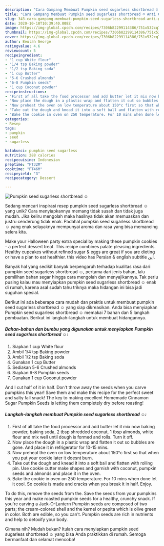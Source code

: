 ```yaml
---
description: "Cara Gampang Membuat Pumpkin seed sugarless shortbread ☺ Anti Gagal"
title: "Cara Gampang Membuat Pumpkin seed sugarless shortbread ☺ Anti Gagal"
slug: 343-cara-gampang-membuat-pumpkin-seed-sugarless-shortbread-anti-gagal
date: 2020-10-10T10:39:40.008Z
image: https://img-global.cpcdn.com/recipes/7306b82299114386/751x532cq70/pumpkin-seed-sugarless-shortbread-☺-recipe-main-photo.jpg
thumbnail: https://img-global.cpcdn.com/recipes/7306b82299114386/751x532cq70/pumpkin-seed-sugarless-shortbread-☺-recipe-main-photo.jpg
cover: https://img-global.cpcdn.com/recipes/7306b82299114386/751x532cq70/pumpkin-seed-sugarless-shortbread-☺-recipe-main-photo.jpg
author: Beulah George
ratingvalue: 4.6
reviewcount: 5
recipeingredient:
- "1 cup White flour"
- "1/4 tsp Baking powder"
- "1/2 tsp Baking soda"
- "1 cup Butter"
- "5-6 Crushed almonds"
- "6-8 Pumpkin seeds"
- "1 cup Coconut powder"
recipeinstructions:
- "First of all take the food processor and add butter let it mix now baking powder, baking soda, 2 tbsp shredded coconut, 1 tbsp almonds, white flour and mix well until dough is formed and rolls. Turn it off."
- "Now place the dough in a plastic wrap and flatten it out so bubbles are gone. And place it in refrigerator for 10-15 mins."
- "Now preheat the oven on low temperature about 150°c first so that when you put your cookie later it doesnt burn."
- "Take out the dough and knead it into a soft ball and flatten with rolling pin. Use cookie cutter make shapes and garnish with coconut, pumpkin seeds and almonds and place it in the oven."
- "Bake the cookie in oven on 250 temperature. For 10 mins when done let it cool. So cookie is made and cracks when you break it in half. Enjoy."
categories:
- Resep
tags:
- pumpkin
- seed
- sugarless

katakunci: pumpkin seed sugarless 
nutrition: 288 calories
recipecuisine: Indonesian
preptime: "PT32M"
cooktime: "PT46M"
recipeyield: "3"
recipecategory: Dessert

---
```



![Pumpkin seed sugarless shortbread ☺](https://img-global.cpcdn.com/recipes/7306b82299114386/751x532cq70/pumpkin-seed-sugarless-shortbread-☺-recipe-main-photo.jpg)

Sedang mencari inspirasi resep pumpkin seed sugarless shortbread ☺ yang unik? Cara menyiapkannya memang tidak susah dan tidak juga mudah. Jika keliru mengolah maka hasilnya tidak akan memuaskan dan justru cenderung tidak enak. Padahal pumpkin seed sugarless shortbread ☺ yang enak selayaknya mempunyai aroma dan rasa yang bisa memancing selera kita.

Make your Halloween party extra special by making these pumpkin cookies - a perfect dessert treat. This recipe combines palate pleasing ingredients. Healthy cupcakes without refined sugar &amp; eggs are great if you are dieting or have a plan to eat healthier. this video has Persian &amp; english subtitle این.

Banyak hal yang sedikit banyak berpengaruh terhadap kualitas rasa dari pumpkin seed sugarless shortbread ☺, pertama dari jenis bahan, lalu pemilihan bahan segar hingga cara mengolah dan menyajikannya. Tak perlu pusing kalau mau menyiapkan pumpkin seed sugarless shortbread ☺ enak di rumah, karena asal sudah tahu triknya maka hidangan ini bisa jadi suguhan spesial.


Berikut ini ada beberapa cara mudah dan praktis untuk membuat pumpkin seed sugarless shortbread ☺ yang siap dikreasikan. Anda bisa menyiapkan Pumpkin seed sugarless shortbread ☺ memakai 7 bahan dan 5 langkah pembuatan. Berikut ini langkah-langkah untuk membuat hidangannya.

<!--inarticleads1-->

##### Bahan-bahan dan bumbu yang digunakan untuk menyiapkan Pumpkin seed sugarless shortbread ☺:

1. Siapkan 1 cup White flour
1. Ambil 1/4 tsp Baking powder
1. Ambil 1/2 tsp Baking soda
1. Gunakan 1 cup Butter
1. Sediakan 5-6 Crushed almonds
1. Siapkan 6-8 Pumpkin seeds
1. Gunakan 1 cup Coconut powder


And I cut half of it in half. Don&#39;t throw away the seeds when you carve pumpkins this year! Save them and make this recipe for the perfect sweet and salty fall snack! The key to making excellent Homemade Cinnamon Sugar Pumpkin Seeds is letting them completely dry before roasting! 

<!--inarticleads2-->

##### Langkah-langkah membuat Pumpkin seed sugarless shortbread ☺:

1. First of all take the food processor and add butter let it mix now baking powder, baking soda, 2 tbsp shredded coconut, 1 tbsp almonds, white flour and mix well until dough is formed and rolls. Turn it off.
1. Now place the dough in a plastic wrap and flatten it out so bubbles are gone. And place it in refrigerator for 10-15 mins.
1. Now preheat the oven on low temperature about 150°c first so that when you put your cookie later it doesnt burn.
1. Take out the dough and knead it into a soft ball and flatten with rolling pin. Use cookie cutter make shapes and garnish with coconut, pumpkin seeds and almonds and place it in the oven.
1. Bake the cookie in oven on 250 temperature. For 10 mins when done let it cool. So cookie is made and cracks when you break it in half. Enjoy.


To do this, remove the seeds from the. Save the seeds from your pumpkins this year and make roasted pumpkin seeds for a healthy, crunchy snack. If you&#39;re carving a Jack-O-Lantern Pumpkin seeds are composed of two parts; the cream-colored shell and the kernel or pepita which is olive green in color. Both are edible, so you can&#39;t. Pumpkin seeds are rich in nutrients and help to detoxify your body. 

Gimana nih? Mudah bukan? Itulah cara menyiapkan pumpkin seed sugarless shortbread ☺ yang bisa Anda praktikkan di rumah. Semoga bermanfaat dan selamat mencoba!
